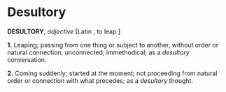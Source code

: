 # Desultory

**DESULTORY**, _adjective_ \[Latin , to leap.\]

**1.** Leaping; passing from one thing or subject to another, without order or natural connection; unconnected; immethodical; as a _desultory_ conversation.

**2.** Coming suddenly; started at the moment; not proceeding from natural order or connection with what precedes; as a _desultory_ thought.